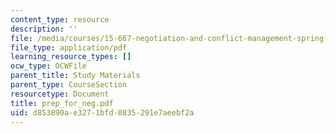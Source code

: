 ```yaml
---
content_type: resource
description: ''
file: /media/courses/15-667-negotiation-and-conflict-management-spring-2001/d853890ae3271bfd0835291e7aeebf2a_prep_for_neg.pdf
file_type: application/pdf
learning_resource_types: []
ocw_type: OCWFile
parent_title: Study Materials
parent_type: CourseSection
resourcetype: Document
title: prep_for_neg.pdf
uid: d853890a-e327-1bfd-0835-291e7aeebf2a
---
```


